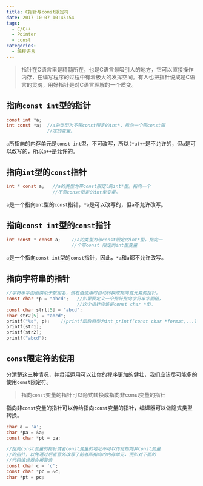 ```yaml
---
title: C指针与const限定符
date: 2017-10-07 10:45:54
tags:
  - C/C++
  - Pointer
  - const
categories:
  - 编程语言   
---
```


> 指针在C语言里是精髓所在，也是C语言最吸引人的地方，它可以直接操作内存，在编写程序的过程中有着极大的发挥空间。有人也把指针说成是C语言的灵魂，用好指针是对C语言理解的一个质变。

<!--more-->

## 指向`const int`型的指针

```c
const int *a;   
int const *a;  //a的类型为不带const限定的int*，指向一个带const限
               //定的变量。
```

`a`所指向的内存单元是`const int`型，不可改写，所以`(*a)++`是不允许的，但`a`是可以改写的，所以`a++`是允许的。

## 指向`int`型的`const`指针
```c
int * const a;   //a的类型为带const限定l的int*型。指向一个
                 //不带const限定的int型变量。
```

`a`是一个指向`int`型的`const`指针，`*a`是可以改写的，但`a`不允许改写。

## 指向`const int`型的`const`指针

```c
int const * const a;    //a的类型为带const限定的int*型，指向一
                        //个带const 限定的int型变量
```

`a`是一个指向`const int`型的`const`指针，因此，`*a`和`a`都不允许改写。

## 指向字符串的指针

```c
//字符串字面值类似于数组名，做右值使用时自动转换成指向首元素的指针。
const char *p = "abcd";   //如果要定义一个指针指向字符串字面值，
                          //这个指针应该是const char *型。
const char strl[5] = "abcd";
char str2[5] = "abcd";
printf("%s", p);    //printf函数原型为int printf(const char *format,...)
printf(str1);
printf(str2);
printf("abcd");
```

## `const`限定符的使用

分清楚这三种情况，并灵活运用可以让你的程序更加的健壮，我们应该尽可能多的使用`const`限定符。

> 指向`const`变量的指针可以隐式转换成指向非const变量的指针

指向非`const`变量的指针可以传给指向`const`变量的指针，编译器可以做隐式类型转换。

```c
char a = 'a';
char *pa = &a;
const char *pt = pa;

//指向const变量的指针或者const变量的地址不可以传给指向非const变量
//的指针，以免通过后者意外改写了前者所指向的内存单元，例如对下面的
//代码编译器会报警告
const char c = 'c';
const char *pc = &c;
char *pt = pc;
```
